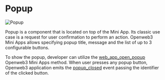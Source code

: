 # Popup

![Popup](/components/popup.png)

Popup is a component that is located on top of the Mini App. Its classic use case is a request for
user confirmation to perform an action. Openweb3 Mini Apps allows specifying popup title, message
and the list of up to 3 configurable buttons.

To show the popup, developer can utilize
the [web_app_open_popup](methods.md#web-app-open-popup) Openweb3 Mini Apps
method. When user presses any popup button, Openweb3 application emits
the [popup_closed](events.md#popup-closed) event passing the identifier of the
clicked button.
